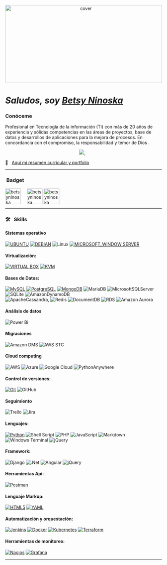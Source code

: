 <div align="center">
<img width="100%" height = "250px" src="" alt="cover" />
</div>

# *Saludos, soy [Betsy Ninoska](https://www.linkedin.com/in/betsy-ninoska-palencia/)*
### Conóceme
<div>

<p align="justify">

Profesional en Tecnología de la información (TI) con más de 20 años de experiencia y sólidas competencias en las áreas de proyectos, base de datos y desarrollos de aplicaciones para la mejora de procesos. En concordancia
con el compromiso, la responsabilidad y temor de Dios .

<p align='center'>
  <a href="https://www.linkedin.com/in/betsy-ninoska-palencia-1aa817123">
   <img src="https://img.shields.io/badge/linkedin-%230077B5.svg?&style=for-the-badge&logo=linkedin&logoColor=white" />
  </a>&nbsp;&nbsp;
  
</p>

📄 &nbsp;  [Aquí mi resumen curricular y portfolío](https://betsyninoska.github.io/)

</p>
</div>
<hr>




<h3 align="left"> &nbsp;Badget</h3>
<p align="left">
<a href="https://www.credly.com/users/betsy-ninoska/badges" target="blank"><img align="center" src="https://img.icons8.com/?size=100&id=imamZukNSZr3&format=png&color=000000" alt="betsyninoska" height="50" width="50" /></a> &nbsp;&nbsp;&nbsp;
<a href="https://learn.microsoft.com/es-es/users/betsypalencia-3192/transcript/d954qclqkqx5x4k" target="blank"><img align="center" src="https://img.icons8.com/?size=100&id=22989&format=png&color=000000" alt="betsyninoska" height="50" width="50" /></a>
<a href="https://www.cloudskillsboost.google/public_profiles/bab48b2c-0a30-4724-9b99-f0abea9e5d2f" target="blank"><img align="center" src="https://img.icons8.com/?size=100&id=WHRLQdbEXQ16&format=png&color=000000" alt="betsyninoska" height="50" width="50" /></a>

</p>

<hr>


<h3 align="left">🛠 &nbsp; Skills</h3>

#### Sistemas operativo
[![UBUNTU](https://img.shields.io/badge/UBUNTU-EB6F1F?style=for-the-badge&logo=ubuntu&logoColor=white)](https://ubuntu.com/) [![DEBIAN](https://img.shields.io/badge/DEBIAN-A3002E?style=for-the-badge&logo=debian&logoColor=white)](https://www.debian.org/index.es.html) ![Linux](https://img.shields.io/badge/Linux-FCC624?style=for-the-badge&logo=linux&logoColor=black) [![MICROSOFT_WINDOW SERVER](https://img.shields.io/badge/MICROSOFT_WINDOW_SERVER-0067B8?style=for-the-badge&logo=windows&logoColor=white)](https://www.microsoft.com/es-es/windows-server)

#### Virtualización:
[![VIRTUAL BOX](https://img.shields.io/badge/VIRTUAL_BOX-173761?style=for-the-badge&logo=virtualbox&logoColor=white)](https://www.virtualbox.org/) [![KVM](https://img.shields.io/badge/KVM-CC0000?style=for-the-badge&logo=kvm&logoColor=white)](https://www.linux-kvm.org/page/Main_Page)

#### Bases de Datos:
[![MySQL](https://img.shields.io/badge/MySQL-00000F?style=for-the-badge&logo=mysql&logoColor=white)](https://www.mysql.com/) [![PostgreSQL](https://img.shields.io/badge/PostgreSQL-31648C?style=for-the-badge&logo=postgresql&logoColor=white)](https://www.postgresql.org/) [![MongoDB](https://img.shields.io/badge/MongoDB-4EA94B?style=for-the-badge&logo=mongodb&logoColor=white)](https://www.mongodb.com/) ![MariaDB](https://img.shields.io/badge/MariaDB-003545?style=for-the-badge&logo=mariadb&logoColor=white)
![MicrosoftSQLServer](https://img.shields.io/badge/Microsoft%20SQL%20Server-CC2927?style=for-the-badge&logo=microsoft%20sql%20server&logoColor=white) ![SQLite](https://img.shields.io/badge/sqlite-%2307405e.svg?style=for-the-badge&logo=sqlite&logoColor=white)
![AmazonDynamoDB](https://img.shields.io/badge/Amazon%20DynamoDB-4053D6?style=for-the-badge&logo=Amazon%20DynamoDB&logoColor=white)  
![ApacheCassandra](https://img.shields.io/badge/cassandra-%231287B1.svg?style=for-the-badge&logo=apache-cassandra&logoColor=white), ![Redis](https://img.shields.io/badge/redis-%23DD0031.svg?style=for-the-badge&logo=redis&logoColor=white)
![DocumentDB](https://img.shields.io/badge/Amazon%20DocumentDB-C925D1.svg?style=for-the-badge&logo=Amazon-DocumentDB&logoColor=white)
![RDS](https://img.shields.io/badge/Amazon%20RDS-527FFF.svg?style=for-the-badge&logo=Amazon-RDS&logoColor=white)
![Amazon Aurora](https://img.shields.io/badge/amazon-aurora)


#### Análisis de datos

![Power Bi](https://img.shields.io/badge/power_bi-F2C811?style=for-the-badge&logo=powerbi&logoColor=black)

#### Migraciones
![Amazon DMS](https://img.shields.io/badge/amazon-DMS)
![AWS STC](https://img.shields.io/badge/AWS-STC)



#### Cloud computing
![AWS](https://img.shields.io/badge/AWS-%23FF9900.svg?style=for-the-badge&logo=amazon-aws&logoColor=white) ![Azure](https://img.shields.io/badge/azure-%230072C6.svg?style=for-the-badge&logo=microsoftazure&logoColor=white) ![Google Cloud](https://img.shields.io/badge/GoogleCloud-%234285F4.svg?style=for-the-badge&logo=google-cloud&logoColor=white) ![PythonAnywhere](https://img.shields.io/badge/pythonanywhere-%232F9FD7.svg?style=for-the-badge&logo=pythonanywhere&logoColor=151515)

#### Control de versiones:
[![Git](https://img.shields.io/badge/Git-F05032?style=for-the-badge&logo=git&logoColor=white)](https://git-scm.com/)
![GitHub](https://img.shields.io/badge/github-%23121011.svg?style=for-the-badge&logo=github&logoColor=white)

#### Seguimiento
![Trello](https://img.shields.io/badge/Trello-%23026AA7.svg?style=for-the-badge&logo=Trello&logoColor=white) 
![Jira](https://img.shields.io/badge/jira-%230A0FFF.svg?style=for-the-badge&logo=jira&logoColor=white)

#### Lenguajes:
[![Python](https://img.shields.io/badge/Python-366C9C?style=for-the-badge&logo=python&logoColor=white)](https://www.python.org/)
![Shell Script](https://img.shields.io/badge/shell_script-%23121011.svg?style=for-the-badge&logo=gnu-bash&logoColor=white)
![PHP](https://img.shields.io/badge/php-%23777BB4.svg?style=for-the-badge&logo=php&logoColor=white)
![JavaScript](https://img.shields.io/badge/javascript-%23323330.svg?style=for-the-badge&logo=javascript&logoColor=%23F7DF1E)
![Markdown](https://img.shields.io/badge/markdown-%23000000.svg?style=for-the-badge&logo=markdown&logoColor=white)
![Windows Terminal](https://img.shields.io/badge/Windows%20Terminal-%234D4D4D.svg?style=for-the-badge&logo=windows-terminal&logoColor=white)
![jQuery](https://img.shields.io/badge/jquery-%230769AD.svg?style=for-the-badge&logo=jquery&logoColor=white)


#### Framework:
![Django](https://img.shields.io/badge/django-%23092E20.svg?style=for-the-badge&logo=django&logoColor=white)
![.Net](https://img.shields.io/badge/.NET-5C2D91?style=for-the-badge&logo=.net&logoColor=white)
![Angular](https://img.shields.io/badge/angular-%23DD0031.svg?style=for-the-badge&logo=angular&logoColor=white)
![jQuery](https://img.shields.io/badge/jquery-%230769AD.svg?style=for-the-badge&logo=jquery&logoColor=white)


#### Herramientas Api:
[![Postman](https://img.shields.io/badge/Postman-FF6C37?style=for-the-badge&logo=postman&logoColor=white)](https://www.postman.com/) 


#### Lenguaje Markup:
[![HTML5](https://img.shields.io/badge/HTML5-E34F26?style=for-the-badge&logo=html5&logoColor=white)](https://www.w3schools.com/html/) [![YAML](https://img.shields.io/badge/YAML-000000?style=for-the-badge&logo=yaml&logoColor=white)](https://yaml.org/)



#### Automatización y orquestación:
[![Jenkins](https://img.shields.io/badge/Jenkins-334D5A?style=for-the-badge&logo=jenkins&logoColor=white)](https://www.jenkins.io/) [![Docker](https://img.shields.io/badge/Docker-0073EC?style=for-the-badge&logo=docker&logoColor=white)](https://www.docker.com/) [![Kubernetes](https://img.shields.io/badge/Kubernetes-326DE6?style=for-the-badge&logo=kubernetes&logoColor=white)](https://kubernetes.io/es/) [![Terraform](https://img.shields.io/badge/Terraform-7B42BC?style=for-the-badge&logo=terraform&logoColor=white)](https://www.terraform.io/) 

#### Herramientas de monitoreo:
[![Nagios](https://img.shields.io/badge/Nagios-EE1C25?style=for-the-badge&logo=nagios&logoColor=white)](https://www.nagios.org/) [![Grafana](https://img.shields.io/badge/Grafana-000000?style=for-the-badge&logo=grafana&logoColor=white)](https://www.nagios.org/)
<hr>
